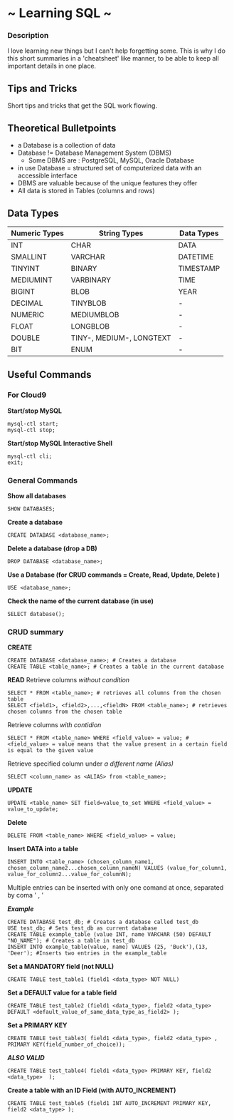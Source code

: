 # ~ Learning SQL ~

### Description
I love learning new things but I can't help forgetting some. This is why I do this short summaries in a 'cheatsheet' like manner, to be able to keep all important details in one place. 

## Tips and Tricks
Short tips and tricks that get the SQL work flowing.

## Theoretical Bulletpoints

- a Database is a collection of data
- Database != Database Management System (DBMS)
	- Some DBMS are : PostgreSQL, MySQL, Oracle Database
- in use Database = structured set of computerized data with an accessible interface
- DBMS are valuable because of the unique features they offer
- All data is stored in Tables (columns and rows)


## Data Types


| Numeric Types   | String Types 		 | Data Types 	|
| --------------- | ---------------------------- | ---------- 	| 
| INT		  | CHAR 	 		 | DATA 	|
| SMALLINT 	  | VARCHAR 	 		 | DATETIME 	|
| TINYINT 	  | BINARY 	 		 | TIMESTAMP 	|
| MEDIUMINT 	  | VARBINARY 	 		 | TIME 	|
| BIGINT 	  | BLOB 	 		 | YEAR 	|
| DECIMAL 	  | TINYBLOB 	 		 | - 		|
| NUMERIC 	  | MEDIUMBLOB 	 		 | - 		|
| FLOAT  	  | LONGBLOB 	 		 | - 		|
| DOUBLE 	  | TINY-, MEDIUM-, LONGTEXT	 | - 		|
| BIT 		  | ENUM 		    	 | - 		|



## Useful Commands

### For Cloud9

**Start/stop MySQL**
```
mysql-ctl start;
mysql-ctl stop;
```

**Start/stop MySQL Interactive Shell**

```
mysql-ctl cli;
exit;
```


### General Commands

**Show all databases** 

```
SHOW DATABASES; 
```

**Create a database**

```
CREATE DATABASE <database_name>;
```

**Delete a database (drop a DB)**
```
DROP DATABASE <database_name>;
```

**Use a Database (for CRUD commands = Create, Read, Update, Delete )**
```
USE <database_name>;
```

**Check the name of the current database (in use)**
```
SELECT database();
```

### CRUD summary ###
**CREATE**
``` 
CREATE DATABASE <database_name>; # Creates a database
CREATE TABLE <table_name>; # Creates a table in the current database 
```

**READ**
Retrieve columns _without condition_
```
SELECT * FROM <table_name>; # retrieves all columns from the chosen table
SELECT <field1>, <field2>,...,<fieldN> FROM <table_name>; # retrieves chosen columns from the chosen table
```
Retrieve columns _with contidion_
```
SELECT * FROM <table_name> WHERE <field_value> = value; # <field_value> = value means that the value present in a certain field is equal to the given value
```
Retrieve specified column under _a different name (Alias)_
```
SELECT <column_name> as <ALIAS> from <table_name>;
```

**UPDATE**
```
UPDATE <table_name> SET field=value_to_set WHERE <field_value> = value_to_update;
```

**Delete**
```
DELETE FROM <table_name> WHERE <field_value> = value;
```

**Insert DATA into a table**
``` 
INSERT INTO <table_name> (chosen_column_name1, chosen_column_name2...chosen_column_nameN) VALUES (value_for_column1, value_for_column2...value_for_columnN);
```

Multiple entries can be inserted with only one comand at once, separated by coma ' , '

_**Example**_

```
CREATE DATABASE test_db; # Creates a database called test_db
USE test_db; # Sets test_db as current database
CREATE TABLE example_table (value INT, name VARCHAR (50) DEFAULT "NO_NAME"); # Creates a table in test_db
INSERT INTO example_table(value, name) VALUES (25, 'Buck'),(13, 'Deer'); #Inserts two entries in the example_table
```

**Set a MANDATORY field (not NULL)**
``` 
CREATE TABLE test_table1 (field1 <data_type> NOT NULL)
```

**Set a DEFAULT value for a table field**
``` 
CREATE TABLE test_table2 (field1 <data_type>, field2 <data_type> DEFAULT <default_value_of_same_data_type_as_field2> );
```

**Set a PRIMARY KEY**
```
CREATE TABLE test_table3( field1 <data_type>, field2 <data_type> , PRIMARY KEY(field_number_of_choice));
```
_**ALSO VALID**_

```
CREATE TABLE test_table4( field1 <data_type> PRIMARY KEY, field2 <data_type>  );
```
**Create a table with an ID Field (with AUTO_INCREMENT)**
```
CREATE TABLE test_table5 (field1 INT AUTO_INCREMENT PRIMARY KEY, field2 <data_type> );
```
